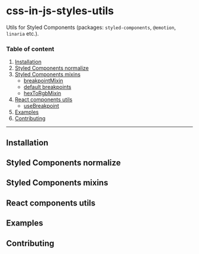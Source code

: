 # css-in-js-styles-utils

Utils for Styled Components (packages: `styled-components`, `@emotion`, `linaria` etc.).

### Table of content

1. [Installation]()
2. [Styled Components normalize]()
3. [Styled Components mixins]()
   - [breakpointMixin]()
   - [default breakpoints]()
   - [hexToRgbMixin]()
4. [React components utils]()
    - [useBreakpoint]()
5. [Examples]()
6. [Contributing]()

---

## Installation
## Styled Components normalize
## Styled Components mixins
## React components utils
## Examples
## Contributing
